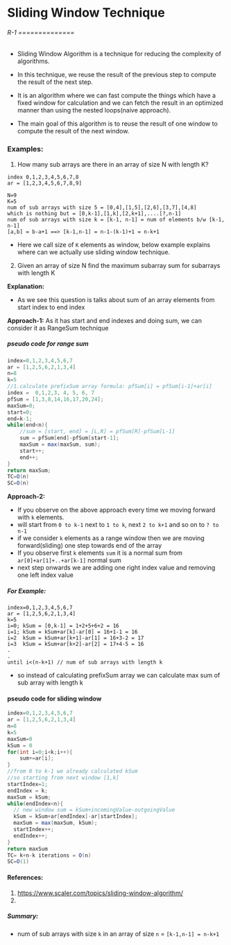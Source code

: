 # Sliding Window Technique
######  R-1 ==============
- Sliding Window Algorithm is a technique for reducing the complexity of algorithms.
- In this technique, we reuse the result of the previous step to compute the result of the next step.

- It is an algorithm where we can fast compute the things which have a fixed window for calculation and we can fetch the result in an optimized manner than using the nested loops(naive approach). 
- The main goal of this algorithm is to reuse the result of one window to compute the result of the next window.


### Examples:
1. How many sub arrays are there in an array of size N with length K?
```text
index 0,1,2,3,4,5,6,7,8
ar = [1,2,3,4,5,6,7,8,9]
 
N=9
K=5
num of sub arrays with size 5 = [0,4],[1,5],[2,6],[3,7],[4,8]
which is nothing but = [0,k-1],[1,k],[2,k+1],....[?,n-1]
num of sub arrays with size k = [k-1, n-1] = num of elements b/w [k-1, n-1]
[a,b] = b-a+1 ==> [k-1,n-1] = n-1-(k-1)+1 = n-k+1

```
- Here we call size of `K` elements as window, below example explains where can we actually use sliding window technique.

2. Given an array of size N find the maximum subarray sum for subarrays with length K

**Explanation:**
- As we see this question is talks about sum of an array elements from start index to end index

**Approach-1:** As it has start and end indexes and doing sum, we can consider it as RangeSum technique
##### pseudo code for range sum
```java
index=0,1,2,3,4,5,6,7
ar = [1,2,5,6,2,1,3,4]
n=8
k=5
//1.calculate prefixSum array formula: pfSum[i] = pfSum[i-1]+ar[i]
index =  0,1,2,3, 4, 5, 6, 7
pfSum = [1,3,8,14,16,17,20,24];  
maxSum=0;
start=0;
end=k-1;
while(end<n){
    //sum = [start, end] = [L,R] = pfSum[R]-pfSum[L-1]
    sum = pfSum[end]-pfSum[start-1];
    maxSum = max(maxSum, sum);
    start++;
    end++;
}
return maxSum;
TC=O(n)
SC=O(n)
```

**Approach-2:**
- If you observe on the above approach every time we moving forward with `k` elements.
- will start from `0 to k-1` next to `1 to k`, next `2 to k+1` and so on to `? to n-1`
- if we consider `k` elements as a range window then we are moving forward(sliding) one step towards end of the array
- If you observe first `k` elements `sum` it is a normal sum from `ar[0]+ar[1]+..+ar[k-1]` normal sum
- next step onwards we are adding one right index value and removing one left index value
##### For Example:
```text
index=0,1,2,3,4,5,6,7
ar = [1,2,5,6,2,1,3,4]
k=5 
i=0; kSum = [0,k-1] = 1+2+5+6+2 = 16
i=1; kSum = kSum+ar[k]-ar[0] = 16+1-1 = 16
i=2  kSum = kSum+ar[k+1]-ar[1] = 16+3-2 = 17
i=3  kSum = kSum+ar[k+2]-ar[2] = 17+4-5 = 16
.
. 
until i<(n-k+1) // num of sub arrays with length k  
```
- so instead of calculating prefixSum array we can calculate max sum of sub array with length k

#### pseudo code for sliding window
```java
index=0,1,2,3,4,5,6,7
ar = [1,2,5,6,2,1,3,4]
n=8
k=5
maxSum=0
kSum = 0
for(int i=0;i<k;i++){
    sum+=ar[i];
}
//from 0 to k-1 we already calculated kSum
//so starting from next window [1,k]
startIndex=1;
endIndex = k;
maxSum = kSum;
while(endIndex<n){
  // new window sum = kSum+incomingValue-outgoingValue
  kSum = kSum+ar[endIndex]-ar[startIndex];
  maxSum = max(maxSum, kSum);
  startIndex++;
  endIndex++;
}
return maxSum
TC= k+n-k iterations = O(n)
SC=O(1)
```


#### References:
1. https://www.scaler.com/topics/sliding-window-algorithm/
2. 

##### Summary:
- num of sub arrays with size `k` in an array of size `n` = `[k-1,n-1] = n-k+1`
